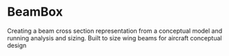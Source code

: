 # BeamBox
Creating a beam cross section representation from a conceptual model and running analysis and sizing. Built to size wing beams for aircraft conceptual design
